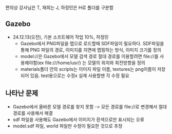 편의상 강사님은 T, 재희는 J, 하정민은 H로 폴더를 구분함 

## Gazebo 
- 24.12.13(오전), 기본 소프트웨어 작업 10%, 하정민
  - Gazebo에서 PNG파일을 맵으로 로드할때 SDF파일이 필요하다. SDF파일을 통해 PNG 파일의 경로, 이미지를 지면에 맵핑하는 방식, 이미지 크기를 정의 
  - model://은 Gazebo에서 모델 검색 경로 절대 경로를 이용할려면 file://를 사용해야함(ex file:///home/usr/) <pose></pose>는 모델의 위치와 회전방향을 정의
  - materials폴더 안의 scripts는 이미지 파일 이름, textures는 png이름이 저장되어 있음. test용으로는 수정x 실제 사용할땐 각 수정 필요 

## 나타난 문제
  - Gazebo에서 올바른 모델 경로를 찾지 못함 -> 모든 경로를 file://로 변경해서 절대 경로를 사용해서 해결
  - sdf 파일을 사용해도 Gazebo에서 이미지가 흰색으로만 표시되는 오류 
  - model.sdf 파일, world 파일만 수정이 필요한 것으로 추정
